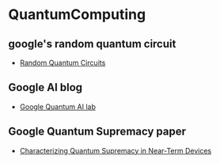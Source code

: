 # QuantumComputing

## google's random quantum circuit
 - [Random Quantum Circuits](https://github.com/sboixo/GRCS)

## Google AI blog
 - [Google Quantum AI lab](https://ai.googleblog.com/2018/03/a-preview-of-bristlecone-googles-new.html)

## Google Quantum Supremacy paper
 - [Characterizing Quantum Supremacy in Near-Term Devices](https://arxiv.org/abs/1608.00263)
